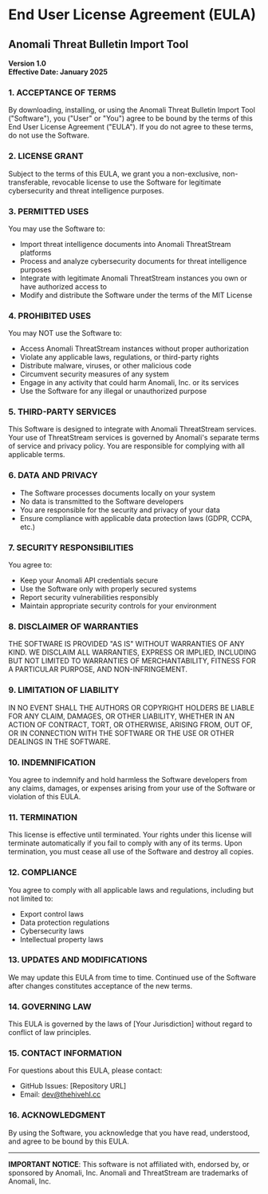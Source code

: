 # End User License Agreement (EULA)
## Anomali Threat Bulletin Import Tool

**Version 1.0**  
**Effective Date: January 2025**

### 1. ACCEPTANCE OF TERMS

By downloading, installing, or using the Anomali Threat Bulletin Import Tool ("Software"), you ("User" or "You") agree to be bound by the terms of this End User License Agreement ("EULA"). If you do not agree to these terms, do not use the Software.

### 2. LICENSE GRANT

Subject to the terms of this EULA, we grant you a non-exclusive, non-transferable, revocable license to use the Software for legitimate cybersecurity and threat intelligence purposes.

### 3. PERMITTED USES

You may use the Software to:
- Import threat intelligence documents into Anomali ThreatStream platforms
- Process and analyze cybersecurity documents for threat intelligence purposes
- Integrate with legitimate Anomali ThreatStream instances you own or have authorized access to
- Modify and distribute the Software under the terms of the MIT License

### 4. PROHIBITED USES

You may NOT use the Software to:
- Access Anomali ThreatStream instances without proper authorization
- Violate any applicable laws, regulations, or third-party rights
- Distribute malware, viruses, or other malicious code
- Circumvent security measures of any system
- Engage in any activity that could harm Anomali, Inc. or its services
- Use the Software for any illegal or unauthorized purpose

### 5. THIRD-PARTY SERVICES

This Software is designed to integrate with Anomali ThreatStream services. Your use of ThreatStream services is governed by Anomali's separate terms of service and privacy policy. You are responsible for complying with all applicable terms.

### 6. DATA AND PRIVACY

- The Software processes documents locally on your system
- No data is transmitted to the Software developers
- You are responsible for the security and privacy of your data
- Ensure compliance with applicable data protection laws (GDPR, CCPA, etc.)

### 7. SECURITY RESPONSIBILITIES

You agree to:
- Keep your Anomali API credentials secure
- Use the Software only with properly secured systems
- Report security vulnerabilities responsibly
- Maintain appropriate security controls for your environment

### 8. DISCLAIMER OF WARRANTIES

THE SOFTWARE IS PROVIDED "AS IS" WITHOUT WARRANTIES OF ANY KIND. WE DISCLAIM ALL WARRANTIES, EXPRESS OR IMPLIED, INCLUDING BUT NOT LIMITED TO WARRANTIES OF MERCHANTABILITY, FITNESS FOR A PARTICULAR PURPOSE, AND NON-INFRINGEMENT.

### 9. LIMITATION OF LIABILITY

IN NO EVENT SHALL THE AUTHORS OR COPYRIGHT HOLDERS BE LIABLE FOR ANY CLAIM, DAMAGES, OR OTHER LIABILITY, WHETHER IN AN ACTION OF CONTRACT, TORT, OR OTHERWISE, ARISING FROM, OUT OF, OR IN CONNECTION WITH THE SOFTWARE OR THE USE OR OTHER DEALINGS IN THE SOFTWARE.

### 10. INDEMNIFICATION

You agree to indemnify and hold harmless the Software developers from any claims, damages, or expenses arising from your use of the Software or violation of this EULA.

### 11. TERMINATION

This license is effective until terminated. Your rights under this license will terminate automatically if you fail to comply with any of its terms. Upon termination, you must cease all use of the Software and destroy all copies.

### 12. COMPLIANCE

You agree to comply with all applicable laws and regulations, including but not limited to:
- Export control laws
- Data protection regulations
- Cybersecurity laws
- Intellectual property laws

### 13. UPDATES AND MODIFICATIONS

We may update this EULA from time to time. Continued use of the Software after changes constitutes acceptance of the new terms.

### 14. GOVERNING LAW

This EULA is governed by the laws of [Your Jurisdiction] without regard to conflict of law principles.

### 15. CONTACT INFORMATION

For questions about this EULA, please contact:
- GitHub Issues: [Repository URL]
- Email: dev@thehivehl.cc

### 16. ACKNOWLEDGMENT

By using the Software, you acknowledge that you have read, understood, and agree to be bound by this EULA.

---

**IMPORTANT NOTICE**: This software is not affiliated with, endorsed by, or sponsored by Anomali, Inc. Anomali and ThreatStream are trademarks of Anomali, Inc. 